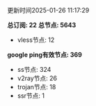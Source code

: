 更新时间2025-01-26 11:17:29

**总订阅: 22**
**总节点: 5643**
- vless节点: 12

**google ping有效节点: 369**
- ss节点: 324
- v2ray节点: 26
- trojan节点: 18
- ssr节点: 1
